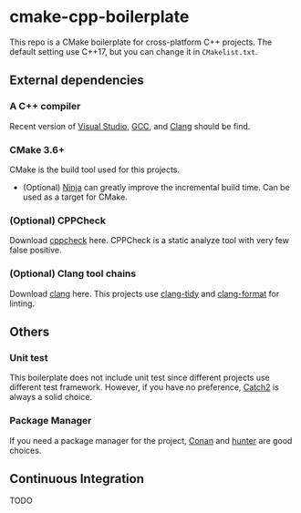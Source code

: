 # cmake-cpp-boilerplate
This repo is a CMake boilerplate for cross-platform C++ projects. The default setting use C++17, but you can change it in `CMakelist.txt`.

## External dependencies
### A C++ compiler
Recent version of [Visual Studio](https://www.visualstudio.com/), [GCC](https://gcc.gnu.org/), and [Clang](https://clang.llvm.org/) should be find.

### CMake 3.6+
CMake is the build tool used for this projects.
- (Optional) [Ninja](https://ninja-build.org/) can greatly improve the incremental build time. Can be used as a target for CMake.

### (Optional) CPPCheck
Download [cppcheck](https://sourceforge.net/projects/cppcheck/) here. CPPCheck is a static analyze tool with very few false positive.

### (Optional) Clang tool chains
Download [clang](http://releases.llvm.org/download.html) here. This projects use [clang-tidy](http://clang.llvm.org/extra/clang-tidy/) and [clang-format](https://clang.llvm.org/docs/ClangFormat.html) for linting.

## Others
### Unit test
This boilerplate does not include unit test since different projects use different test framework. However, if you have no preference, [Catch2](https://github.com/catchorg/Catch2) is always a solid choice.

### Package Manager
If you need a package manager for the project, [Conan](https://conan.io/) and [hunter](https://github.com/ruslo/hunter) are good choices.

## Continuous Integration
TODO
